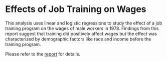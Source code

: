 # Effects of Job Training on Wages
This analysis uses linear and logistic regressions to study the effect of a job training program on the wages of male workers in 1978. Findings from this report suggest that training did positively affect wages but the effect was characterized by demographic factors like race and income before the training program.

Please refer to the [report](https://github.com/rw417/ids702-proj1-effects-of-job-training-on-wages/blob/main/Reports/Project%20Report-Purple%20Team.pdf) for details.
